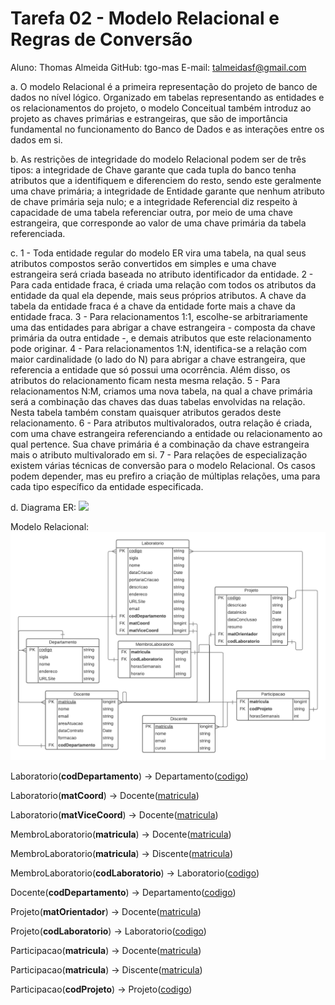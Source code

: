 
# Tarefa 02 - Modelo Relacional e Regras de Conversão

Aluno: Thomas Almeida
GitHub: tgo-mas
E-mail: talmeidasf@gmail.com

a. O modelo Relacional é a primeira representação do projeto de banco de dados no nível lógico. Organizado em tabelas representando as entidades e os relacionamentos do projeto, o modelo Conceitual também introduz ao projeto as chaves primárias e estrangeiras, que são de importância fundamental no funcionamento do Banco de Dados e as interações entre os dados em si.

b. As restrições de integridade do modelo Relacional podem ser de três tipos: a integridade de Chave garante que cada tupla do banco tenha atributos que a identifiquem e diferenciem do resto, sendo este geralmente uma chave primária; a integridade de Entidade garante que nenhum atributo de chave primária seja nulo; e a integridade Referencial diz respeito à capacidade de uma tabela referenciar outra, por meio de uma chave estrangeira, que corresponde ao valor de uma chave primária da tabela referenciada.

c. 1 - Toda entidade regular do modelo ER vira uma tabela, na qual seus atributos compostos serão convertidos em simples e uma chave estrangeira será criada baseada no atributo identificador da entidade.
2 - Para cada entidade fraca, é criada uma relação com todos os atributos da entidade da qual ela depende, mais seus próprios atributos. A chave da tabela da entidade fraca é a chave da entidade forte mais a chave da entidade fraca.
3 - Para relacionamentos 1:1, escolhe-se arbitrariamente uma das entidades para abrigar a chave estrangeira - composta da chave primária da outra entidade -, e demais atributos que este relacionamento pode originar.
4 - Para relacionamentos 1:N, identifica-se a relação com maior cardinalidade (o lado do N) para abrigar a chave estrangeira, que referencia a entidade que só possui uma ocorrência. Além disso, os atributos do relacionamento ficam nesta mesma relação.
5 - Para relacionamentos N:M, criamos uma nova tabela, na qual a chave primária será a combinação das chaves das duas tabelas envolvidas na relação. Nesta tabela também constam quaisquer atributos gerados deste relacionamento.
6 - Para atributos multivalorados, outra relação é criada, com uma chave estrangeira referenciando a entidade ou relacionamento ao qual pertence. Sua chave primária é a combinação da chave estrangeira mais o atributo multivalorado em si.
7 - Para relações de especialização existem várias técnicas de conversão para o modelo Relacional. Os casos podem depender, mas eu prefiro a criação de múltiplas relações, uma para cada tipo específico da entidade especificada.

d. Diagrama ER: [![](https://mermaid.ink/img/pako:eNqlVMFuozAQ_RXL57YfwI02VEqblIhkLyukamRcOlrwINtUWgX-fU2BEmISbXc5wZs3ZubNGx-5oEzygEu9Qsg1lKli7tmE93ESHuJkHbNjD3WPsRpVzlwO5sR2z17EYF6Ahyoq5QSuwEqWgYUHjSCAPHpF2oKLXYpn0giNSxGpMqml8AM_ks0erfQTSsCiR1u_86a5u2satop2YXIIt9HLIWYB-0Al6gIy8hPaLuHIttH2PumoFWiLAqtBkgEfj40f3IlRR3MzeDVSL7LW-2XarKorM2L_NKRvCdouVNTQWZOCSGdSwQK3Ped-oJC31xJ6nacEMIYEjtQePtGkIJWjsqwEV303vCXvLgswGeQEBS0htPXcnZOvSVkN1hftjXQ55YyqjQO-Vu__FCtqbea_7B3me-adtNu7k7q7GjrQ7N3RCtDMjtkl8VN0iL9zP7iGNugsxR6f_2atvyRdK7dGF7QWRW0W7gItTV3Sxd0eLDT08LldxtQ468z32dlCn_NOdnUiporf8FK60WPmbtpPuVJu36WbIA_cawb6V8pT1Toe1Jb2v5XggdW1vOF15bqUw93MgzcojEMrUD-Jxu_2Dxzdv9U?type=png)](https://mermaid.live/edit#pako:eNqlVMFuozAQ_RXL57YfwI02VEqblIhkLyukamRcOlrwINtUWgX-fU2BEmISbXc5wZs3ZubNGx-5oEzygEu9Qsg1lKli7tmE93ESHuJkHbNjD3WPsRpVzlwO5sR2z17EYF6Ahyoq5QSuwEqWgYUHjSCAPHpF2oKLXYpn0giNSxGpMqml8AM_ks0erfQTSsCiR1u_86a5u2satop2YXIIt9HLIWYB-0Al6gIy8hPaLuHIttH2PumoFWiLAqtBkgEfj40f3IlRR3MzeDVSL7LW-2XarKorM2L_NKRvCdouVNTQWZOCSGdSwQK3Ped-oJC31xJ6nacEMIYEjtQePtGkIJWjsqwEV303vCXvLgswGeQEBS0htPXcnZOvSVkN1hftjXQ55YyqjQO-Vu__FCtqbea_7B3me-adtNu7k7q7GjrQ7N3RCtDMjtkl8VN0iL9zP7iGNugsxR6f_2atvyRdK7dGF7QWRW0W7gItTV3Sxd0eLDT08LldxtQ468z32dlCn_NOdnUiporf8FK60WPmbtpPuVJu36WbIA_cawb6V8pT1Toe1Jb2v5XggdW1vOF15bqUw93MgzcojEMrUD-Jxu_2Dxzdv9U)

Modelo Relacional: <img src="Conceitual - BD(T2).png">

Laboratorio(**codDepartamento**) -> Departamento(<u>codigo</u>)

Laboratorio(**matCoord**) -> Docente(<u>matricula</u>)

Laboratorio(**matViceCoord**) -> Docente(<u>matricula</u>)

MembroLaboratorio(**matricula**) -> Docente(<u>matricula</u>)

MembroLaboratorio(**matricula**) -> Discente(<u>matricula</u>)

MembroLaboratorio(**codLaboratorio**) -> Laboratorio(<u>codigo</u>)

Docente(**codDepartamento**) -> Departamento(<u>codigo</u>)

Projeto(**matOrientador**) -> Docente(<u>matricula</u>)

Projeto(**codLaboratorio**) -> Laboratorio(<u>codigo</u>)

Participacao(**matricula**) -> Docente(<u>matricula</u>)

Participacao(**matricula**) -> Discente(<u>matricula</u>)

Participacao(**codProjeto**) -> Projeto(<u>codigo</u>)
